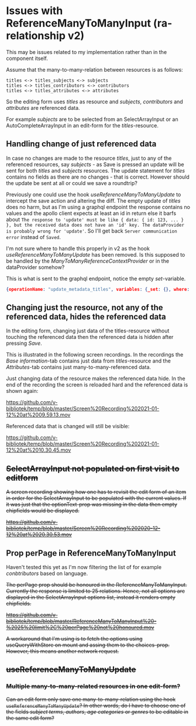 # Issues with ReferenceManyToManyInput (ra-relationship v2)

This may be issues related to my implementation rather than in the component itself.

Assume that the many-to-many-relation between resources is as follows:

```
titles <-> titles_subjects <-> subjects
titles <-> titles_contributors <-> contributors
titles <-> titles_attributes <-> attributes
```
So the editing form uses _titles_ as resource and _subjects_, _contributors_ and _attributes_ are referenced data.  

For example _subjects_ are to be selected from an SelectArrayInput or an AutoCompleteArrayInput in an edit-form for the _titles_-resource. 

## Handling change of just referenced data

In case no changes are made to the resource _titles_, just to any of the referenced resources, say _subjects_ - as Save is pressed an update will be sent for both _titles_ and _subjects_ resources. The update statement for _titles_ contains no fields as there are no changes - that is correct. However should the update be sent at all or could we save a roundtrip? 

Previously one could use the hook _useReferenceManyToManyUpdate_ to intercept the save action and altering the diff. The empty update of _titles_ does no harm, but as I'm using a graphql endpoint the response contains no values and the apollo client expects at least an id in return else it barfs about `The response to 'update' must be like { data: { id: 123, ... } }, but the received data does not have an 'id' key. The dataProvider is probably wrong for 'update'`. So I'll get back `Server communication error` instead of `Saved`. 

I'm not sure where to handle this properly in v2 as the hook _useReferenceManyToManyUpdate_ has been removed. Is this supposed to be handled by the _ManyToManyReferenceContextProvider_ or in the dataProvider somehow?

This is what is sent to the graphql endpoint, notice the empty _set_-variable.

```JSON
{operationName: "update_metadata_titles", variables: {_set: {}, where: {id: {_eq: 8812}}},…}
```

## Changing just the resource, not any of the referenced data, hides the referenced data

In the editing form, changing just data of the titles-resource without touching the referenced data then the referenced data is hidden after pressing _Save_.

This is illustrated in the following screen recordings. In the recordings the _Base information_-tab contains just data from _titles_-resource and the _Attributes_-tab contains just many-to-many-referenced data. 

Just changing data of the resource makes the referenced data hide. In the end of the recording the screen is reloaded hard and the referenced data is shown again:

https://github.com/v-bibliotek/temp/blob/master/Screen%20Recording%202021-01-12%20at%2009.59.13.mov

Referenced data that is changed will still be visible:

https://github.com/v-bibliotek/temp/blob/master/Screen%20Recording%202021-01-12%20at%2010.30.45.mov

## ~~SelectArrayInput not populated on first visit to editform~~

~~A screen recording showing how one has to revisit the edit form of an item in order for the SelectArrayInput to be populated with the current values. If it was just that the optionText-prop was missing in the data then empty chipfields would be displayed.~~

~~https://github.com/v-bibliotek/temp/blob/master/Screen%20Recording%202020-12-12%20at%2020.30.53.mov~~

## Prop perPage in ReferenceManyToManyInput

Haven't tested this yet as I'm now filtering the list of for example _conbtributors_ based on language.

~~The perPage prop should be honoured in the ReferenceManyToManyInput. Currently the response is limited to 25 relations. Hence, not all options are displayed in the SelectArrayInput options list, instead it renders empty chipfields.~~

~~https://github.com/v-bibliotek/temp/blob/master/ReferenceManyToManyInput%20-%2025%20limit%2C%20perPage%20not%20honoured.mov~~

~~A workaround that I'm using is to fetch the options using useQueryWithStore on mount and assing them to the choices-prop. However, this means another network request.~~

## ~~useReferenceManyToManyUpdate~~

### ~~Multiple many-to-many-related resources in one edit-form?~~
~~Can an edit form only save one many-to-many-relation using the hook `useReferenceManyToManyUpdate`? In other words, do I have to choose one of the fields _subject terms_, _authors_, _age categories_ or _genres_ to be editable in the same edit form?~~

